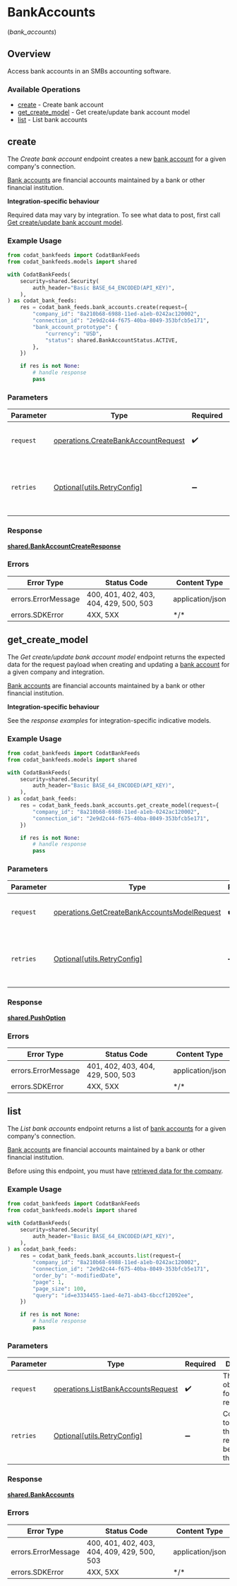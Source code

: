 # BankAccounts
(*bank_accounts*)

## Overview

Access bank accounts in an SMBs accounting software.

### Available Operations

* [create](#create) - Create bank account
* [get_create_model](#get_create_model) - Get create/update bank account model
* [list](#list) - List bank accounts

## create

The *Create bank account* endpoint creates a new [bank account](https://docs.codat.io/bank-feeds-api#/schemas/BankAccount) for a given company's connection.

[Bank accounts](https://docs.codat.io/bank-feeds-api#/schemas/BankAccount) are financial accounts maintained by a bank or other financial institution.

**Integration-specific behaviour**

Required data may vary by integration. To see what data to post, first call [Get create/update bank account model](https://docs.codat.io/bank-feeds-api#/operations/get-create-update-bankAccounts-model).

### Example Usage

```python
from codat_bankfeeds import CodatBankFeeds
from codat_bankfeeds.models import shared

with CodatBankFeeds(
    security=shared.Security(
        auth_header="Basic BASE_64_ENCODED(API_KEY)",
    ),
) as codat_bank_feeds:
    res = codat_bank_feeds.bank_accounts.create(request={
        "company_id": "8a210b68-6988-11ed-a1eb-0242ac120002",
        "connection_id": "2e9d2c44-f675-40ba-8049-353bfcb5e171",
        "bank_account_prototype": {
            "currency": "USD",
            "status": shared.BankAccountStatus.ACTIVE,
        },
    })

    if res is not None:
        # handle response
        pass

```

### Parameters

| Parameter                                                                                  | Type                                                                                       | Required                                                                                   | Description                                                                                |
| ------------------------------------------------------------------------------------------ | ------------------------------------------------------------------------------------------ | ------------------------------------------------------------------------------------------ | ------------------------------------------------------------------------------------------ |
| `request`                                                                                  | [operations.CreateBankAccountRequest](../../models/operations/createbankaccountrequest.md) | :heavy_check_mark:                                                                         | The request object to use for the request.                                                 |
| `retries`                                                                                  | [Optional[utils.RetryConfig]](../../models/utils/retryconfig.md)                           | :heavy_minus_sign:                                                                         | Configuration to override the default retry behavior of the client.                        |

### Response

**[shared.BankAccountCreateResponse](../../models/shared/bankaccountcreateresponse.md)**

### Errors

| Error Type                             | Status Code                            | Content Type                           |
| -------------------------------------- | -------------------------------------- | -------------------------------------- |
| errors.ErrorMessage                    | 400, 401, 402, 403, 404, 429, 500, 503 | application/json                       |
| errors.SDKError                        | 4XX, 5XX                               | \*/\*                                  |

## get_create_model

The *Get create/update bank account model* endpoint returns the expected data for the request payload when creating and updating a [bank account](https://docs.codat.io/bank-feeds-api#/schemas/BankAccount) for a given company and integration.

[Bank accounts](https://docs.codat.io/bank-feeds-api#/schemas/BankAccount) are financial accounts maintained by a bank or other financial institution.

**Integration-specific behaviour**

See the *response examples* for integration-specific indicative models.


### Example Usage

```python
from codat_bankfeeds import CodatBankFeeds
from codat_bankfeeds.models import shared

with CodatBankFeeds(
    security=shared.Security(
        auth_header="Basic BASE_64_ENCODED(API_KEY)",
    ),
) as codat_bank_feeds:
    res = codat_bank_feeds.bank_accounts.get_create_model(request={
        "company_id": "8a210b68-6988-11ed-a1eb-0242ac120002",
        "connection_id": "2e9d2c44-f675-40ba-8049-353bfcb5e171",
    })

    if res is not None:
        # handle response
        pass

```

### Parameters

| Parameter                                                                                                    | Type                                                                                                         | Required                                                                                                     | Description                                                                                                  |
| ------------------------------------------------------------------------------------------------------------ | ------------------------------------------------------------------------------------------------------------ | ------------------------------------------------------------------------------------------------------------ | ------------------------------------------------------------------------------------------------------------ |
| `request`                                                                                                    | [operations.GetCreateBankAccountsModelRequest](../../models/operations/getcreatebankaccountsmodelrequest.md) | :heavy_check_mark:                                                                                           | The request object to use for the request.                                                                   |
| `retries`                                                                                                    | [Optional[utils.RetryConfig]](../../models/utils/retryconfig.md)                                             | :heavy_minus_sign:                                                                                           | Configuration to override the default retry behavior of the client.                                          |

### Response

**[shared.PushOption](../../models/shared/pushoption.md)**

### Errors

| Error Type                        | Status Code                       | Content Type                      |
| --------------------------------- | --------------------------------- | --------------------------------- |
| errors.ErrorMessage               | 401, 402, 403, 404, 429, 500, 503 | application/json                  |
| errors.SDKError                   | 4XX, 5XX                          | \*/\*                             |

## list

The *List bank accounts* endpoint returns a list of [bank accounts](https://docs.codat.io/bank-feeds-api#/schemas/BankAccount) for a given company's connection.

[Bank accounts](https://docs.codat.io/bank-feeds-api#/schemas/BankAccount) are financial accounts maintained by a bank or other financial institution.

Before using this endpoint, you must have [retrieved data for the company](https://docs.codat.io/bank-feeds-api#/operations/refresh-company-data).
    

### Example Usage

```python
from codat_bankfeeds import CodatBankFeeds
from codat_bankfeeds.models import shared

with CodatBankFeeds(
    security=shared.Security(
        auth_header="Basic BASE_64_ENCODED(API_KEY)",
    ),
) as codat_bank_feeds:
    res = codat_bank_feeds.bank_accounts.list(request={
        "company_id": "8a210b68-6988-11ed-a1eb-0242ac120002",
        "connection_id": "2e9d2c44-f675-40ba-8049-353bfcb5e171",
        "order_by": "-modifiedDate",
        "page": 1,
        "page_size": 100,
        "query": "id=e3334455-1aed-4e71-ab43-6bccf12092ee",
    })

    if res is not None:
        # handle response
        pass

```

### Parameters

| Parameter                                                                                | Type                                                                                     | Required                                                                                 | Description                                                                              |
| ---------------------------------------------------------------------------------------- | ---------------------------------------------------------------------------------------- | ---------------------------------------------------------------------------------------- | ---------------------------------------------------------------------------------------- |
| `request`                                                                                | [operations.ListBankAccountsRequest](../../models/operations/listbankaccountsrequest.md) | :heavy_check_mark:                                                                       | The request object to use for the request.                                               |
| `retries`                                                                                | [Optional[utils.RetryConfig]](../../models/utils/retryconfig.md)                         | :heavy_minus_sign:                                                                       | Configuration to override the default retry behavior of the client.                      |

### Response

**[shared.BankAccounts](../../models/shared/bankaccounts.md)**

### Errors

| Error Type                                  | Status Code                                 | Content Type                                |
| ------------------------------------------- | ------------------------------------------- | ------------------------------------------- |
| errors.ErrorMessage                         | 400, 401, 402, 403, 404, 409, 429, 500, 503 | application/json                            |
| errors.SDKError                             | 4XX, 5XX                                    | \*/\*                                       |